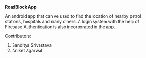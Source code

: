 **RoadBlock App**

An android app that can ve used to find the location of nearby petrol stations, hospitals and many others. 
A login system with the help of Firebase Authentication is also incorporated in the app. 

Contributors:
1. Sanditya Srivastava
2. Aniket Agarwal
